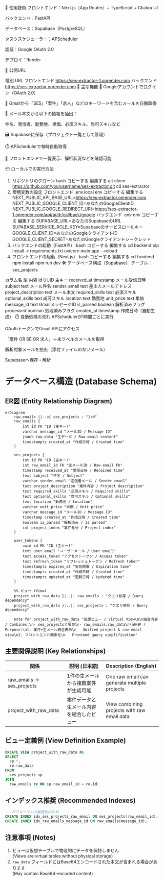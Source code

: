 🧩 使用技術
フロントエンド：Next.js（App Router）+ TypeScript + Chakra UI

バックエンド：FastAPI

データベース：Supabase（PostgreSQL）

タスクスケジューラー：APScheduler

認証：Google OAuth 2.0

デプロイ：Render

🔗 公開URL

種別	URL
フロントエンド	https://ses-extractor-1.onrender.com
バックエンド	https://ses-extractor.onrender.com
🚀 主な機能
🔐 Googleアカウントでログイン（OAuth 2.0）

📩 Gmailから「SES」「案件」「求人」などのキーワードを含むメールを自動取得

🧠 メール本文から以下の情報を抽出：

件名、発信者、勤務地、単価、必須スキル、尚可スキルなど

🗃️ Supabaseに保存（プロジェクト一覧として管理）

⏱️ APSchedulerで毎時自動取得

🧾 フロントエンドで一覧表示、解析状況などを確認可能

📦 ローカルでの実行方法
1. リポジトリのクローン
bash
コピーする
編集する
git clone https://github.com/yourusername/ses-extractor.git
cd ses-extractor
2. 環境変数の設定
フロントエンド .env.local
env
コピーする
編集する
NEXT_PUBLIC_API_BASE_URL=https://ses-extractor.onrender.com
NEXT_PUBLIC_GOOGLE_CLIENT_ID=あなたのGoogleClientID
NEXT_PUBLIC_GOOGLE_REDIRECT_URI=https://ses-extractor-1.onrender.com/api/auth/callback/google
バックエンド .env
env
コピーする
編集する
SUPABASE_URL=あなたのSupabaseのURL
SUPABASE_SERVICE_ROLE_KEY=Supabaseのサービスロールキー
GOOGLE_CLIENT_ID=あなたのGoogleクライアントID
GOOGLE_CLIENT_SECRET=あなたのGoogleクライアントシークレット
3. バックエンドの起動（FastAPI）
bash
コピーする
編集する
cd backend
pip install -r requirements.txt
uvicorn main:app --reload
4. フロントエンドの起動（Next.js）
bash
コピーする
編集する
cd frontend
npm install
npm run dev
🛠️ データベース構成（Supabase）
テーブル：ses_projects

カラム名	型	内容
id	UUID	主キー
received_at	timestamp	メール受信日時
subject	text	メール件名
sender_email	text	差出人メールアドレス
project_description	text	メール本文
required_skills	text	必須スキル
optional_skills	text	尚可スキル
location	text	勤務地
unit_price	text	単価
message_id	text	GmailメッセージID
is_parsed	boolean	解析済みフラグ
processed	boolean	処理済みフラグ
created_at	timestamp	作成日時（自動生成）
⏱️ 自動処理の流れ
APSchedulerが1時間ごとに実行

OAuthトークンでGmail APIにアクセス

「案件 OR SE OR 求人」＋未ラベルのメールを取得

解析対象メールを抽出（添付ファイルのないメール）

Supabaseへ保存・解析


# データベース構造 (Database Schema)

## ER図 (Entity Relationship Diagram)

```mermaid
erDiagram
    raw_emails ||--o{ ses_projects : "1:N"
    raw_emails {
        int id PK "ID (主キー)"
        varchar message_id "メールID / Message ID"
        jsonb raw_data "生データ / Raw email content"
        timestamptz created_at "作成日時 / Created time"
    }
    
    ses_projects {
        int id PK "ID (主キー)"
        int raw_email_id FK "生メールID / Raw email FK"
        timestamp received_at "受信日時 / Received time"
        text subject "件名 / Subject"
        varchar sender_email "送信者メール / Sender email"
        text project_description "案件内容 / Project description"
        text required_skills "必須スキル / Required skills"
        text optional_skills "尚可スキル / Optional skills"
        text location "勤務地 / Location"
        varchar unit_price "単価 / Unit price"
        varchar message_id "メールID / Message ID"
        timestamp created_at "作成日時 / Created time"
        boolean is_parsed "解析済み / Is parsed"
        int project_index "案件番号 / Project index"
    }

    user_tokens {
        uuid id PK "ID (主キー)"
        text user_email "ユーザーメール / User email"
        text access_token "アクセストークン / Access token"
        text refresh_token "リフレッシュトークン / Refresh token"
        timestamptz expires_at "有効期限 / Expiration time"
        timestamptz created_at "作成日時 / Created time"
        timestamptz updated_at "更新日時 / Updated time"
    }

    %% ビュー (View)
    project_with_raw_data }|..|| raw_emails : "クエリ依存 / Query dependency"
    project_with_raw_data }|..|| ses_projects : "クエリ依存 / Query dependency"
    
    note for project_with_raw_data "仮想ビュー / Virtual View\n\n結合内容 / Combines:\n- ses_projects全項目\n- raw_emails.raw_data\n\n用途 / Purpose:\n1. 案件+生メール統合表示\n   Unified project & raw email view\n2. フロントエンド簡素化\n   Frontend query simplification"
```

## 主要関係説明 (Key Relationships)

| 関係 | 説明 (日本語) | Description (English) |
|------|---------------|-----------------------|
| raw_emails → ses_projects | 1件の生メールから複数案件が生成可能 | One raw email can generate multiple projects |
| project_with_raw_data | 案件データと生メール内容を結合したビュー | View combining projects with raw email data |

## ビュー定義例 (View Definition Example)

```sql
CREATE VIEW project_with_raw_data AS
SELECT 
  sp.*,
  re.raw_data
FROM 
  ses_projects sp
JOIN 
  raw_emails re ON sp.raw_email_id = re.id;
```

## インデックス推奨 (Recommended Indexes)

```sql
-- パフォーマンス最適化のため
CREATE INDEX idx_ses_projects_raw_email ON ses_projects(raw_email_id);
CREATE INDEX idx_raw_emails_message_id ON raw_emails(message_id);
```

## 注意事項 (Notes)
1. ビューは仮想テーブルで物理的にデータを保持しません  
   (Views are virtual tables without physical storage)
2. `raw_data` フィールドにはBase64エンコードされた本文が含まれる場合があります  
   (May contain Base64-encoded content)



